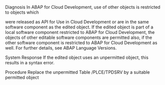 Diagnosis
In ABAP for Cloud Development, use of other objects is restricted to objects which

were released as API for Use in Cloud Development or
are in the same software component as the edited object. If the edited object is part of a local software component restricted to ABAP for Cloud Development, the objects of other editable software components are permitted also, if the other software component is restricted to ABAP for Cloud Development as well.
For further details, see ABAP Language Versions.

System Response
If the edited object uses an unpermitted object, this results in a syntax error.

Procedure
Replace the unpermitted Table /PLCE/TPDSRV by a suitable permitted object
